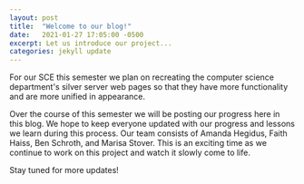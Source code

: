 ```yaml
---
layout: post
title:  "Welcome to our blog!"
date:   2021-01-27 17:05:00 -0500
excerpt: Let us introduce our project...
categories: jekyll update
---
```


For our SCE this semester we plan on recreating the computer science department's silver server web pages so that they have more functionality and are more unified in appearance.

<!--more-->  

Over the course of this semester we will be posting our progress here in this blog. We hope to keep everyone updated with our progress and lessons we learn during this process. Our team consists of Amanda Hegidus, Faith Haiss, Ben Schroth, and Marisa Stover. This is an exciting time as we continue to work on this project and watch it slowly come to life. 

Stay tuned for more updates! 
